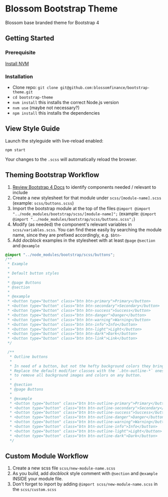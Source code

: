 # Blossom Bootstrap Theme

Blossom base branded theme for Bootstrap 4

## Getting Started

### Prerequisite

[Install NVM](https://www.codementor.io/@mercurial/how-to-install-node-js-on-macos-sierra-mphz41ekk)

### Installation

- Clone repo: `git clone git@github.com:blossomfinance/bootstrap-theme.git`
- `cd bootstrap-theme`
- `nvm install` this installs the correct Node.js version
- `nvm use` (maybe not necessary?)
- `npm install` this installs the dependencies

## View Style Guide

Launch the styleguide with live-reload enabled:

```
npm start
```

Your changes to the `.scss` will automatically reload the browser.

## Theming Bootstrap Workflow

1. [Review Bootstrap 4 Docs](https://getbootstrap.com/docs/4.4/) to identify components needed / relevant to include
2. Create a new stylesheet for that module under `scss/[module-name].scss` (example: `scss/buttons.scss`)
3. Import the bootstrap module at the top of the files `@import @import "../node_modules/bootstrap/scss/[module-name]";` (example: `@import @import "../node_modules/bootstrap/scss/buttons.scss";`)
4. Modify (as needed) the component's relevant variables in `scss/variables.scss`. You can find these easily by searching the module name, since they are prefixed accordingly, e.g. `$btn-`
5. Add _docblock_ examples in the stylesheet with at least `@page` `@section` and `@example`

```css
@import "../node_modules/bootstrap/scss/buttons";
/**
 * Example
 *
 * Default button styles
 *
 * @page Buttons
 * @section
 *
 * @example
 * <button type="button" class="btn btn-primary">Primary</button>
 * <button type="button" class="btn btn-secondary">Secondary</button>
 * <button type="button" class="btn btn-success">Success</button>
 * <button type="button" class="btn btn-danger">Danger</button>
 * <button type="button" class="btn btn-warning">Warning</button>
 * <button type="button" class="btn btn-info">Info</button>
 * <button type="button" class="btn btn-light">Light</button>
 * <button type="button" class="btn btn-dark">Dark</button>
 * <button type="button" class="btn btn-link">Link</button>
 */

 /**
  * Outline buttons
  *
  * In need of a button, but not the hefty background colors they bring?
  * Replace the default modifier classes with the `.btn-outline-*` ones
  * to remove all background images and colors on any button.
  *
  * @section
  * @page Buttons
  *
  * @example
  * <button type="button" class="btn btn-outline-primary">Primary</button>
  * <button type="button" class="btn btn-outline-secondary">Secondary</button>
  * <button type="button" class="btn btn-outline-success">Success</button>
  * <button type="button" class="btn btn-outline-danger">Danger</button>
  * <button type="button" class="btn btn-outline-warning">Warning</button>
  * <button type="button" class="btn btn-outline-info">Info</button>
  * <button type="button" class="btn btn-outline-light">Light</button>
  * <button type="button" class="btn btn-outline-dark">Dark</button>
  */
```

## Custom Module Workflow

1. Create a new scss file `scss/new-module-name.scss`
2. As you build, add _docblock_ style comment with `@section` and `@example` INSIDE your module file.
3. Don't forget to inport by adding `@import scss/new-module-name.scss` in the `scss/custom.scss`
